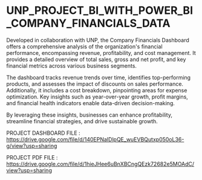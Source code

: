 # UNP_PROJECT_BI_WITH_POWER_BI_COMPANY_FINANCIALS_DATA

Developed in collaboration with UNP, the Company Financials Dashboard offers a comprehensive analysis of the organization's financial performance, encompassing revenue, profitability, and cost management. It provides a detailed overview of total sales, gross and net profit, and key financial metrics across various business segments.  

The dashboard tracks revenue trends over time, identifies top-performing products, and assesses the impact of discounts on sales performance. Additionally, it includes a cost breakdown, pinpointing areas for expense optimization. Key insights such as year-over-year growth, profit margins, and financial health indicators enable data-driven decision-making.  

By leveraging these insights, businesses can enhance profitability, streamline financial strategies, and drive sustainable growth.

PROJECT DASHBOARD FILE : https://drive.google.com/file/d/140EPNaIDlpQE_wuEVBQutxp050oL36-g/view?usp=sharing

PROJECT PDF FILE : https://drive.google.com/file/d/1hieJHee6uBnXBCngQEzk72682e5MOAdC/view?usp=sharing

